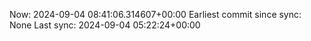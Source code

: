 Now: 2024-09-04 08:41:06.314607+00:00 Earliest commit since sync: None Last sync: 2024-09-04 05:22:24+00:00
